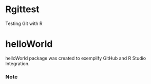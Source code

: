 # Rgittest
Testing Git with R
# helloWorld
helloWorld package was created to exemplify GitHub and R Studio Integration.
### Note
